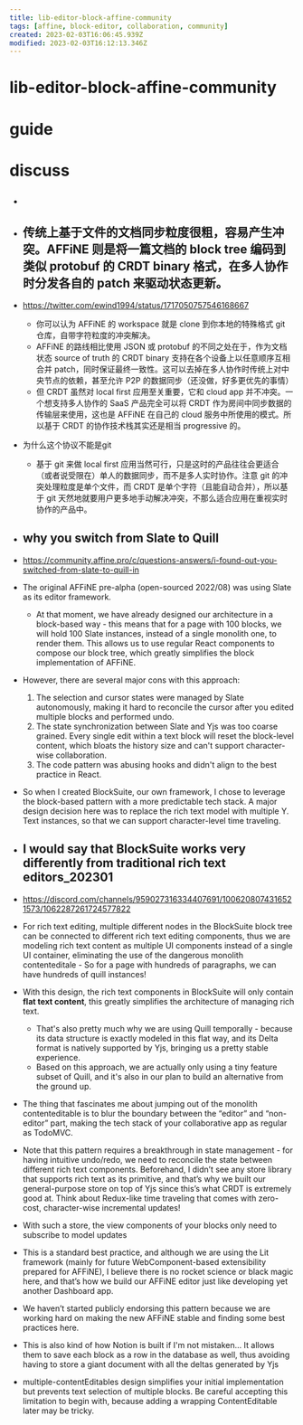 ```yaml
---
title: lib-editor-block-affine-community
tags: [affine, block-editor, collaboration, community]
created: 2023-02-03T16:06:45.939Z
modified: 2023-02-03T16:12:13.346Z
---
```


# lib-editor-block-affine-community

# guide

# discuss
- ## 

- ## 传统上基于文件的文档同步粒度很粗，容易产生冲突。AFFiNE 则是将一篇文档的 block tree 编码到类似 protobuf 的 CRDT binary 格式，在多人协作时分发各自的 patch 来驱动状态更新。
- https://twitter.com/ewind1994/status/1717050757546168667
  - 你可以认为 AFFiNE 的 workspace 就是 clone 到你本地的特殊格式 git 仓库，自带字符粒度的冲突解决。
  - AFFiNE 的路线相比使用 JSON 或 protobuf 的不同之处在于，作为文档状态 source of truth 的 CRDT binary 支持在各个设备上以任意顺序互相合并 patch，同时保证最终一致性。这可以去掉在多人协作时传统上对中央节点的依赖，甚至允许 P2P 的数据同步（还没做，好多更优先的事情）
  - 但 CRDT 虽然对 local first 应用至关重要，它和 cloud app 并不冲突。一个想支持多人协作的 SaaS 产品完全可以将 CRDT 作为房间中同步数据的传输层来使用，这也是 AFFiNE 在自己的 cloud 服务中所使用的模式。所以基于 CRDT 的协作技术栈其实还是相当 progressive 的。
- 为什么这个协议不能是git
  - 基于 git 来做 local first 应用当然可行，只是这时的产品往往会更适合（或者说受限在）单人的数据同步，而不是多人实时协作。注意 git 的冲突处理粒度是单个文件，而 CRDT 是单个字符（且能自动合并），所以基于 git 天然地就要用户更多地手动解决冲突，不那么适合应用在重视实时协作的产品中。

- ## why you switch from Slate to Quill
- https://community.affine.pro/c/questions-answers/i-found-out-you-switched-from-slate-to-quill-in
- The original AFFiNE pre-alpha (open-sourced 2022/08) was using Slate as its editor framework. 
  - At that moment, we have already designed our architecture in a block-based way - this means that for a page with 100 blocks, we will hold 100 Slate instances, instead of a single monolith one, to render them. This allows us to use regular React components to compose our block tree, which greatly simplifies the block implementation of AFFiNE.
- However, there are several major cons with this approach:
  1. The selection and cursor states were managed by Slate autonomously, making it hard to reconcile the cursor after you edited multiple blocks and performed undo.
  2. The state synchronization between Slate and Yjs was too coarse grained. Every single edit within a text block will reset the block-level content, which bloats the history size and can't support character-wise collaboration.
  3. The code pattern was abusing hooks and didn't align to the best practice in React.

- So when I created BlockSuite, our own framework, I chose to leverage the block-based pattern with a more predictable tech stack. A major design decision here was to replace the rich text model with multiple Y. Text instances, so that we can support character-level time traveling.

- ## I would say that BlockSuite works very differently from traditional rich text editors_202301
- https://discord.com/channels/959027316334407691/1006208074316521573/1062287261724577822
- For rich text editing, multiple different nodes in the BlockSuite block tree can be connected to different rich text editing components, thus we are modeling rich text content as multiple UI components instead of a single UI container, eliminating the use of the dangerous monolith contenteditale - So for a page with hundreds of paragraphs, we can have hundreds of quill instances!
- With this design, the rich text components in BlockSuite will only contain **flat text content**, this greatly simplifies the architecture of managing rich text. 
  - That's also pretty much why we are using Quill temporally -  because its data structure is exactly modeled in this flat way, and its Delta format is natively supported by Yjs, bringing us a pretty stable experience. 
  - Based on this approach, we are actually only using a tiny feature subset of Quill, and it's also in our plan to build an alternative from the ground up.
- The thing that fascinates me about jumping out of the monolith contenteditable is to blur the boundary between the “editor” and “non-editor” part, making the tech stack of your collaborative app as regular as TodoMVC. 
- Note that this pattern requires a breakthrough in state management - for having intuitive undo/redo, we need to reconcile the state between different rich text components. Beforehand, I didn’t see any store library that supports rich text as its primitive, and that’s why we built our general-purpose store on top of Yjs since this’s what CRDT is extremely good at. Think about Redux-like time traveling that comes with zero-cost, character-wise incremental updates!
- With such a store, the view components of your blocks only need to subscribe to model updates
- This is a standard best practice, and although we are using the Lit framework (mainly for future WebComponent-based extensibility prepared for AFFiNE), I believe there is no rocket science or black magic here, and that’s how we build our AFFiNE editor just like developing yet another Dashboard app. 
- We haven’t started publicly endorsing this pattern because we are working hard on making the new AFFiNE stable and finding some best practices here. 

- This is also kind of how Notion is built if I'm not mistaken... It allows them to save each block as a row in the database as well, thus avoiding having to store a giant document with all the deltas generated by Yjs

- multiple-contentEditables design simplifies your initial implementation but prevents text selection of multiple blocks. Be careful accepting this limitation to begin with, because adding a wrapping ContentEditable later may be tricky.

